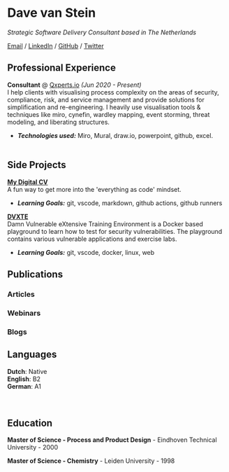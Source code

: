 # Dave van Stein

_Strategic Software Delivery Consultant based in The Netherlands_ <br>

[Email](mailto:dvanstein@qxperts.io) / [LinkedIn](https://www.linkedin.com/in/dvstein/) / [GitHub](https://github.com/davevs/) / [Twitter](https://twitter.com/Dave_von_S/) 

## Professional Experience

**Consultant** @ [Qxperts.io](https://qxperts.io/) _(Jun 2020 - Present)_ <br>
I help clients with visualising process complexity on the areas of security, compliance, risk, and service management and provide solutions for simplification and re-engineering. I heavily use visualisation tools & techniques like miro, cynefin, wardley mapping, event storming, threat modeling, and liberating structures.
  - **_Technologies used:_** Miro, Mural, draw.io, powerpoint, github, excel.
<br><br>

   
## Side Projects

**[My Digital CV](https://github.com/davevs/cv)** <br>
A fun way to get more into the 'everything as code' mindset.
- **_Learning Goals:_** git, vscode, markdown, github actions, github runners
  <br>

**[DVXTE](https://github.com/davevs/dvxte)** <br>
Damn Vulnerable eXtensive Training Environment is a Docker based playground to learn how to test for security vulnerabilities. The playground contains various vulnerable applications and exercise labs. 
- **_Learning Goals:_** git, vscode, docker, linux, web
  <br>


## Publications
    
### Articles

### Webinars

### Blogs

## Languages

**Dutch**: Native <br>
**English**: B2 <br>
**German**: A1 <br>
<br><br>

## Education

**Master of Science - Process and Product Design** - Eindhoven Technical University - 2000<br>

**Master of Science - Chemistry** - Leiden University - 1998<br>
